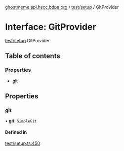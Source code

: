 [ghostmeme.api.hscc.bdpa.org][1] / [test/setup][2] / GitProvider

# Interface: GitProvider

[test/setup][2].GitProvider

## Table of contents

### Properties

- [git][3]

## Properties

### git

• **git**: `SimpleGit`

#### Defined in

[test/setup.ts:450][4]

[1]: ../README.md
[2]: ../modules/test_setup.md
[3]: test_setup.GitProvider.md#git
[4]:
  https://github.com/nhscc/ghostmeme.api.hscc.bdpa.org/blob/9eb38c4/test/setup.ts#L450
